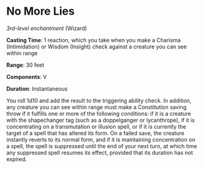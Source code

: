 # No More Lies
*3rd-level enchantment* (Wizard)

**Casting Time**: 1 reaction, which you take when you make a Charisma (Intimidation) or Wisdom (Insight) check against a creature you can see within range

**Range**: 30 feet

**Components**: V

**Duration**: Instantaneous

You roll 1d10 and add the result to the triggering ability check. In addition, any creature you can see within range must make a  Constitution saving throw if it fulfills one or more of the following conditions: if it is a creature with the shapechanger tag (such as a doppelganger or lycanthrope), if it is concentrating on a transmutation or illusion spell, or if it is currently the target of a spell that has altered its form. On a failed save, the creature instantly reverts to its normal form, and if it is maintaining concentration on a spell, the spell is suppressed until the end of your next turn, at which time any suppressed spell resumes its effect, provided that its duration has not expired.
